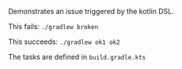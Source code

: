 Demonstrates an issue triggered by the kotlin DSL.

This fails: `./gradlew broken`

This succeeds: `./gradlew ok1 ok2`

The tasks are defined in `build.gradle.kts`
